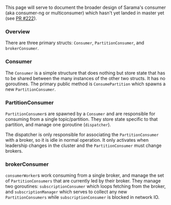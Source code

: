 This page will serve to document the broader design of Sarama's consumer (aka consumer-ng or multiconsumer) which hasn't yet landed in master yet (see [PR #222](https://github.com/Shopify/sarama/pull/222)).

### Overview

There are three primary structs: `Consumer`, `PartitionConsumer`, and `brokerConsumer`.

### Consumer

The `Consumer` is a simple structure that does nothing but store state that has to be shared between the many instances of the other two structs. It has no goroutines. The primary public method is `ConsumePartition` which spawns a new `PartitionConsumer`.

### PartitionConsumer

`PartitionConsumer`s are spawned by a `Consumer` and are responsible for consuming from a single topic/partition. They store state specific to that partition, and manage one goroutine (`dispatcher`).

The dispatcher is only responsible for associating the `PartitionConsumer` with a broker, so it is idle in normal operation. It only activates when leadership changes in the cluster and the `PartitionConsumer` must change brokers.

### brokerConsumer

`consumerWorker`s work consuming from a single broker, and manage the set of `PartitionConsumers` that are currently led by their broker. They manage two goroutines: `subscriptionConsumer` which loops fetching from the broker, and `subscriptionManager` which serves to collect any new `PartitionConsumers` while `subscriptionConsumer` is blocked in network IO.